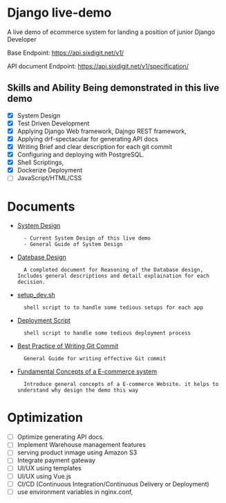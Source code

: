 # Django live-demo

A live demo of ecommerce system for landing a position of junior Django Developer

Base Endpoint: https://api.sixdigit.net/v1/

API document Endpoint: https://api.sixdigit.net/v1/specification/

## Skills and Ability Being demonstrated in this live demo

- [x] System Design
- [x] Test Driven Development
- [x] Applying Django Web framework, Dajngo REST framework,
- [x] Applying drf-spectacular for generating API docs
- [x] Writing Brief and clear description for each git commit
- [x] Configuring and deploying with PostgreSQL.
- [x] Shell Scriptings,
- [x] Dockerize Deployment
- [ ] JavaScript/HTML/CSS

# Documents

- [System Design](./docs/system-design.md)

        - Current System Design of this live demo
        - General Guide of System Design

- [Datebase Design](./docs/database-design.md)

        A completed document for Reasoning of the Database design, Includes general descriptions and detail explaination for each decision.

- [setup_dev.sh](./docs/setup_env.sh)

        shell script to to handle some tedious setups for each app

- [Deployment Script](./docker-compose.yml)

        shell script to handle some tedious deployment process

- [Best Practice of Writing Git Commit](./docs/git-commit-best-practice.md)

        General Guide for writing effective Git commit

- [Fundamental Concepts of a E-commerce system](./docs/ecommerce-system.md)

        Introduce general concepts of a E-commerce Website. it helps to understand why design the demo this way

# Optimization

- [ ] Optimize generating API docs.
- [ ] Implement Warehouse management features
- [ ] serving product inmage using Amazon S3
- [ ] Integrate payment gateway
- [ ] UI/UX using templates
- [ ] UI/UX using Vue.js
- [ ] CI/CD (Continuous Integration/Continuous Delivery or Deployment)
- [ ] use environment variables in nginx.conf,
